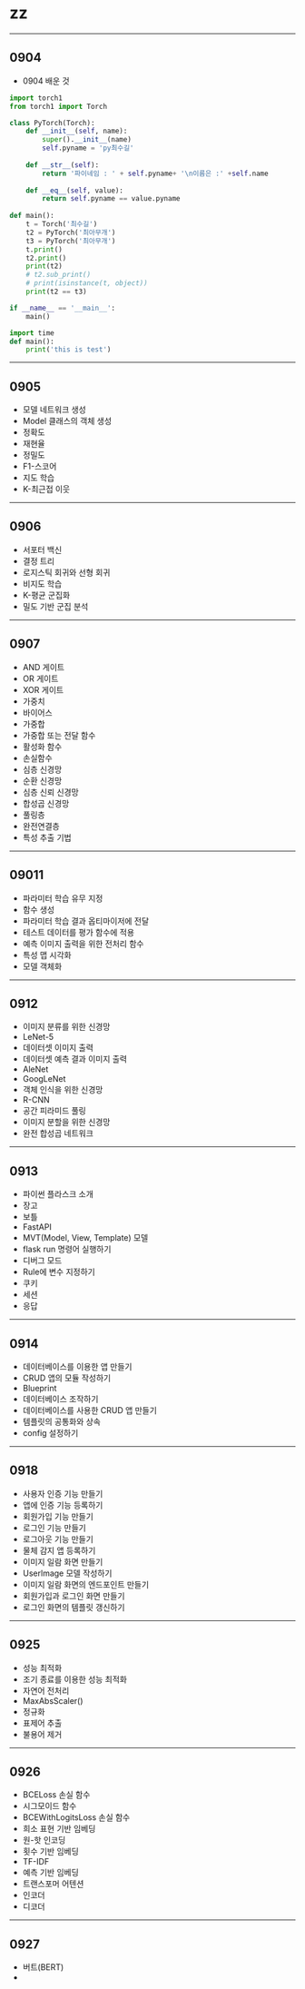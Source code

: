 # zz
---

## 0904
* 0904 배운 것

```python
import torch1
from torch1 import Torch

class PyTorch(Torch):
    def __init__(self, name):
        super().__init__(name)
        self.pyname = 'py최수길'
        
    def __str__(self):
        return '파이네임 : ' + self.pyname+ '\n이름은 :' +self.name
    
    def __eq__(self, value):
        return self.pyname == value.pyname
    
def main():
    t = Torch('최수길')
    t2 = PyTorch('최아무개')
    t3 = PyTorch('최아무개')
    t.print()
    t2.print()
    print(t2)
    # t2.sub_print()
    # print(isinstance(t, object))
    print(t2 == t3)

if __name__ == '__main__':
    main()
```

```python
import time
def main():
    print('this is test')
```

---
## 0905
* 모델 네트워크 생성
* Model 클래스의 객체 생성
* 정확도
* 재현율
* 정밀도
* F1-스코어
* 지도 학습
* K-최근접 이웃

---
## 0906
* 서포터 백신
* 결정 트리
* 로지스틱 회귀와 선형 회귀
* 비지도 학습
* K-평균 군집화
* 밀도 기반 군집 분석

---
## 0907
* AND 게이트
* OR 게이트
* XOR 게이트
* 가중치
* 바이어스
* 가중합
* 가중합 또는 전달 함수
* 활성화 함수 
* 손실함수
* 심층 신경망
* 순환 신경망
* 심층 신뢰 신경망
* 합성곱 신경망
* 풀링층
* 완전연결층
* 특성 추출 기법

---
## 09011
* 파라미터 학습 유무 지정
* 함수 생성
* 파라미터 학습 결과 옵티마이저에 전달
* 테스트 데이터를 평가 함수에 적용
* 예측 이미지 출력을 위한 전처리 함수
* 특성 맵 시각화
* 모델 객체화

---
## 0912
* 이미지 분류를 위한 신경망
* LeNet-5
* 데이터셋 이미지 출력
* 데이터셋 예측 결과 이미지 출력
* AleNet
* GoogLeNet
* 객체 인식을 위한 신경망
* R-CNN
* 공간 피라미드 풀링
* 이미지 분할을 위한 신경망
* 완전 합성곱 네트워크

---
## 0913
* 파이썬 플라스크 소개
* 장고
* 보틀
* FastAPI
* MVT(Model, View, Template) 모델
* flask run 명령어 실행하기
* 디버그 모드
* Rule에 변수 지정하기
* 쿠키
* 세션
* 응답

---
## 0914
* 데이터베이스를 이용한 앱 만들기
* CRUD 앱의 모듈 작성하기
* Blueprint
* 데이터베이스 조작하기
* 데이터베이스를 사용한 CRUD 앱 만들기
* 템플릿의 공통화와 상속
* config 설정하기

---
## 0918
* 사용자 인증 기능 만들기
* 앱에 인증 기능 등록하기
* 회원가입 기능 만들기
* 로그인 기능 만들기
* 로그아웃 기능 만들기
* 물체 감지 앱 등록하기
* 이미지 일람 화면 만들기
* Userlmage 모델 작성하기
* 이미지 일람 화면의 엔드포인트 만들기
* 회원가입과 로그인 화면 만들기
* 로그인 화면의 템플릿 갱신하기

---
## 0925
* 성능 최적화
* 조기 종료를 이용한 성능 최적화
* 자연어 전처리
* MaxAbsScaler()
* 정규화
* 표제어 추출
* 불용어 제거

---
## 0926
* BCELoss 손실 함수
* 시그모이드 함수
* BCEWithLogitsLoss 손실 함수
* 희소 표현 기반 임베딩
* 원-핫 인코딩
* 횟수 기반 임베딩
* TF-IDF
* 예측 기반 임베딩
* 트랜스포머 어텐션
* 인코더 
* 디코더

---
## 0927
* 버트(BERT)
* 